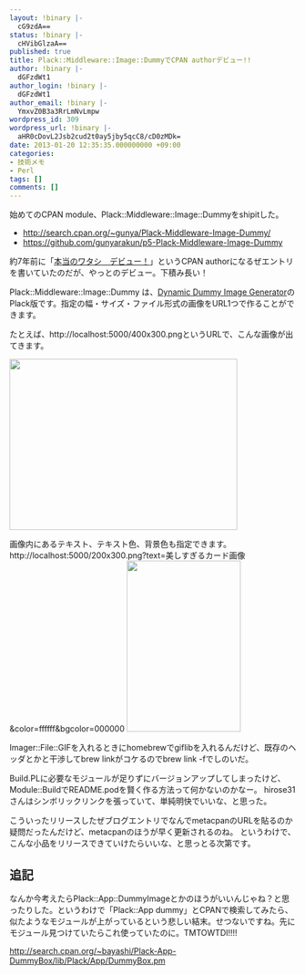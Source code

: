 ```yaml
---
layout: !binary |-
  cG9zdA==
status: !binary |-
  cHVibGlzaA==
published: true
title: Plack::Middleware::Image::DummyでCPAN authorデビュー!!
author: !binary |-
  dGFzdWt1
author_login: !binary |-
  dGFzdWt1
author_email: !binary |-
  YmxvZ0B3a3RrLmNvLmpw
wordpress_id: 309
wordpress_url: !binary |-
  aHR0cDovL2Jsb2cud2t0ay5jby5qcC8/cD0zMDk=
date: 2013-01-20 12:35:35.000000000 +09:00
categories:
- 技術メモ
- Perl
tags: []
comments: []
---
```

始めてのCPAN module、Plack::Middleware::Image::Dummyをshipitした。
<ul>
	<li><a href="http://search.cpan.org/~gunya/Plack-Middleware-Image-Dummy/">http://search.cpan.org/~gunya/Plack-Middleware-Image-Dummy/</a></li>
	<li><a href="https://github.com/gunyarakun/p5-Plack-Middleware-Image-Dummy">https://github.com/gunyarakun/p5-Plack-Middleware-Image-Dummy</a></li>
</ul>
約7年前に「<a href="http://d.hatena.ne.jp/tasukuchan/20060324/1143188619">本当のワタシ　デビュー！</a>」というCPAN authorになるぜエントリを書いていたのだが、やっとのデビュー。下積み長い！

Plack::Middleware::Image::Dummy は、<a href="http://dummyimage.com/">Dynamic Dummy Image Generator</a>のPlack版です。指定の幅・サイズ・ファイル形式の画像をURL1つで作ることができます。

たとえば、http://localhost:5000/400x300.pngというURLで、こんな画像が出てきます。

<img alt="" src="http://farm9.staticflickr.com/8215/8397330732_856bc6b262.jpg" width="400" height="300" />

画像内にあるテキスト、テキスト色、背景色も指定できます。
http://localhost:5000/200x300.png?text=美しすぎるカード画像&amp;color=ffffff&amp;bgcolor=000000
<img alt="" src="http://farm9.staticflickr.com/8374/8396246309_2c999fed4f.jpg" width="200" height="300" />

Imager::File::GIFを入れるときにhomebrewでgiflibを入れるんだけど、既存のヘッダとかと干渉してbrew linkがコケるのでbrew link -fでしのいだ。

Build.PLに必要なモジュールが足りずにバージョンアップしてしまったけど、
Module::BuildでREADME.podを賢く作る方法って何かないのかなー。
hirose31さんはシンボリックリンクを張っていて、単純明快でいいな、と思った。

こういったリリースしたぜブログエントリでなんでmetacpanのURLを貼るのか疑問だったんだけど、metacpanのほうが早く更新されるのね。
というわけで、こんな小品をリリースできていけたらいいな、と思っとる次第です。
<h2>追記</h2>
なんか今考えたらPlack::App::DummyImageとかのほうがいいんじゃね？と思ったりした。というわけで「Plack::App dummy」とCPANで検索してみたら、似たようなモジュールが上がっているという悲しい結末。せつないですね。先にモジュール見つけていたらこれ使っていたのに。TMTOWTDI!!!!

<a href="http://search.cpan.org/~bayashi/Plack-App-DummyBox/lib/Plack/App/DummyBox.pm">http://search.cpan.org/~bayashi/Plack-App-DummyBox/lib/Plack/App/DummyBox.pm

</a>
